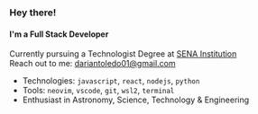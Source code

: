 ### Hey there!

#### I'm a Full Stack Developer

Currently pursuing a Technologist Degree at [SENA Institution](https://www.sena.edu.co/es-co/Paginas/default.aspx)<br>
Reach out to me: dariantoledo01@gmail.com

- Technologies: `javascript`, `react`, `nodejs`, `python`
- Tools: `neovim`, `vscode`, `git`, `wsl2`, `terminal`
- Enthusiast in Astronomy, Science, Technology & Engineering
